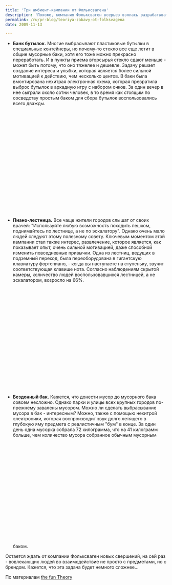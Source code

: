 ```yaml
---
title: 'Три амбиент-кампании от Фольксвагена'
description: 'Похоже, компания Фольксваген всерьез взялась разрабатывать теорию вовлечения людей в общение с брендом. В рамках проверки этой теории были созданы три кампании, вовлекающие людей в некую игровую деятельность, которая имеет практическую цель - выбрасывание мусор и выбор лестницы, а не эскалатора, - для физической нагрузки.'
permalink: /ru/pr-blog/teoriya-zabavy-ot-folksvagena
date: 2009-11-13

---
```


<ul>
<li><strong>Банк бутылок.</strong> Многие выбрасывают пластиковые бутылки в специальные контейнеры, но почему-то стекло все еще летит в общие мусорные баки, хотя его тоже можно прекрасно переработать. И в пункты приема вторсырья стекло сдают меньше - может быть потому, что оно тяжелее и дешевле. Задачу решает создание интереса и улыбки, которая является более сильной мотивацией к действию, чем несколько центов. В баки была вмонтирована нехитрая электронная схема, которая превратила выброс бутылок в аркадную игру с набором очков. За один вечер  в нее сыграли около сотни человек, в то время как стоящим по сосведству простым баком для сбора бутылок воспользовались всего дважды. <object width="425" height="344"><param name="movie" value="https://www.youtube.com/v/zSiHjMU-MUo&color1=0xb1b1b1&color2=0xcfcfcf&feature=player_embedded&fs=1"><param name="allowFullScreen" value="true"><param name="allowScriptAccess" value="always"><embed src="https://www.youtube.com/v/zSiHjMU-MUo&amp;color1=0xb1b1b1&amp;color2=0xcfcfcf&amp;feature=player_embedded&amp;fs=1" type="application/x-shockwave-flash" allowfullscreen="true" allowscriptaccess="always" width="425" height="344"></embed></object></li>
<li><strong>Пиано-лестница.</strong> Все чаще жители городов слышат от своих врачей: "Используйте любую возможность походить пешком, поднимайтесь по лестнице, а не по эскалатору". Однако очень мало людей следуют этому полезному совету. Ключевым моментом этой кампании стал также интерес, развлечение,  которое является, как показывает опыт, очень сильной мотивацией, даже способной изменить повседневные привычки. Одна из лестниц, ведущих в подземный переход, была переоборудована в гигантскую клавиатуру фортепиано,  - когда вы наступаете на ступеньку, звучит соответствующая клавише нота. Согласно наблюдениям скрытой камеры, количество людей воспользовавшихся лестницей, а не эскалатором, возросло на 66%.  <object width="425" height="344"><param name="movie" value="https://www.youtube.com/v/2lXh2n0aPyw&color1=0xb1b1b1&color2=0xcfcfcf&feature=player_embedded&fs=1"><param name="allowFullScreen" value="true"><param name="allowScriptAccess" value="always"><embed src="https://www.youtube.com/v/2lXh2n0aPyw&amp;color1=0xb1b1b1&amp;color2=0xcfcfcf&amp;feature=player_embedded&amp;fs=1" type="application/x-shockwave-flash" allowfullscreen="true" allowscriptaccess="always" width="425" height="344"></embed></object></li>
<li><strong>Бездонный бак.</strong> Кажется, что донести мусор до мусорного бака совсем несложно. Однако парки и улицы всех крупных городов по-прежнему завалены мусором. Можно ли сделать выбрасывание мусора в бак - интересным? Можно, также с помощью нехитрой электроники, которая воспроизводит звук долго летящего в глубокую яму предмета с реалистичным "бум" в конце. За один день одна мусорка собрала 72 килограмма, что на 41 килограмм больше, чем количество мусора собранное обычным мусорным баком.  <object width="425" height="344"><param name="movie" value="https://www.youtube.com/v/cbEKAwCoCKw&color1=0xb1b1b1&color2=0xcfcfcf&feature=player_embedded&fs=1"><param name="allowFullScreen" value="true"><param name="allowScriptAccess" value="always"><embed src="https://www.youtube.com/v/cbEKAwCoCKw&amp;color1=0xb1b1b1&amp;color2=0xcfcfcf&amp;feature=player_embedded&amp;fs=1" type="application/x-shockwave-flash" allowfullscreen="true" allowscriptaccess="always" width="425" height="344"></embed></object></li>
</ul>

Остается ждать от компании Фольксваген новых свершений, на сей раз - вовлекающих людей во взаимодействие не просто с предметами, но с брендом. Кажется, что эта задача будет немного сложнее...

По материалам <a href="https://www.thefuntheory.com/">the fun Theory</a>

